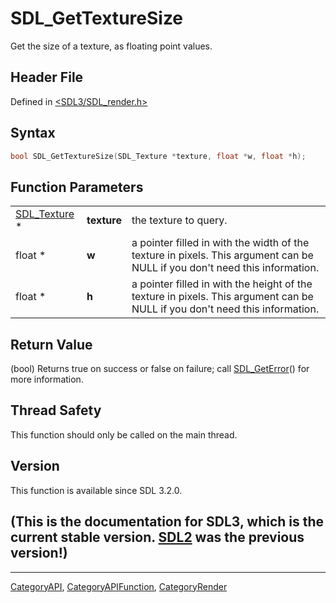 # SDL_GetTextureSize

Get the size of a texture, as floating point values.

## Header File

Defined in [<SDL3/SDL_render.h>](https://github.com/libsdl-org/SDL/blob/main/include/SDL3/SDL_render.h)

## Syntax

```c
bool SDL_GetTextureSize(SDL_Texture *texture, float *w, float *h);
```

## Function Parameters

|                              |             |                                                                                                                             |
| ---------------------------- | ----------- | --------------------------------------------------------------------------------------------------------------------------- |
| [SDL_Texture](SDL_Texture) * | **texture** | the texture to query.                                                                                                       |
| float *                      | **w**       | a pointer filled in with the width of the texture in pixels. This argument can be NULL if you don't need this information.  |
| float *                      | **h**       | a pointer filled in with the height of the texture in pixels. This argument can be NULL if you don't need this information. |

## Return Value

(bool) Returns true on success or false on failure; call
[SDL_GetError](SDL_GetError)() for more information.

## Thread Safety

This function should only be called on the main thread.

## Version

This function is available since SDL 3.2.0.

## (This is the documentation for SDL3, which is the current stable version. [SDL2](https://wiki.libsdl.org/SDL2/) was the previous version!)



----
[CategoryAPI](CategoryAPI), [CategoryAPIFunction](CategoryAPIFunction), [CategoryRender](CategoryRender)

